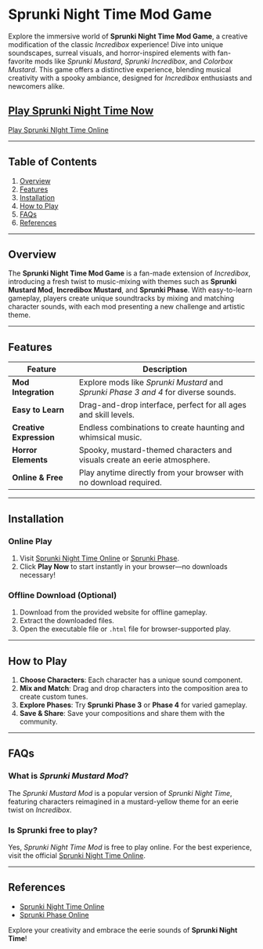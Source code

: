 # Sprunki Night Time Mod Game

Explore the immersive world of **Sprunki Night Time Mod Game**, a creative modification of the classic *Incredibox* experience! Dive into unique soundscapes, surreal visuals, and horror-inspired elements with fan-favorite mods like *Sprunki Mustard*, *Sprunki Incredibox*, and *Colorbox Mustard*. This game offers a distinctive experience, blending musical creativity with a spooky ambiance, designed for *Incredibox* enthusiasts and newcomers alike.

## [Play Sprunki Night Time Now](https://sprunkiretake.online/sprunki-night-time/)
[Play Sprunki NIght Time Online](https://sprunki-phase.online/sprunki-night-time/)

---

## Table of Contents
1. [Overview](#overview)
2. [Features](#features)
3. [Installation](#installation)
4. [How to Play](#how-to-play)
5. [FAQs](#faqs)
6. [References](#references)

---

## Overview

The **Sprunki Night Time Mod Game** is a fan-made extension of *Incredibox*, introducing a fresh twist to music-mixing with themes such as **Sprunki Mustard Mod**, **Incredibox Mustard**, and **Sprunki Phase**. With easy-to-learn gameplay, players create unique soundtracks by mixing and matching character sounds, with each mod presenting a new challenge and artistic theme.

---

## Features

| Feature                     | Description                                                                 |
|-----------------------------|-----------------------------------------------------------------------------|
| **Mod Integration**         | Explore mods like *Sprunki Mustard* and *Sprunki Phase 3 and 4* for diverse sounds. |
| **Easy to Learn**           | Drag-and-drop interface, perfect for all ages and skill levels.             |
| **Creative Expression**     | Endless combinations to create haunting and whimsical music.                |
| **Horror Elements**         | Spooky, mustard-themed characters and visuals create an eerie atmosphere.   |
| **Online & Free**           | Play anytime directly from your browser with no download required.          |

---

## Installation

### Online Play
1. Visit [Sprunki Night Time Online](https://sprunkiretake.online/sprunki-night-time/) or [Sprunki Phase](https://sprunki-phase.online/sprunki-night-time/).
2. Click **Play Now** to start instantly in your browser—no downloads necessary!

### Offline Download (Optional)
1. Download from the provided website for offline gameplay.
2. Extract the downloaded files.
3. Open the executable file or `.html` file for browser-supported play.

---

## How to Play

1. **Choose Characters**: Each character has a unique sound component.
2. **Mix and Match**: Drag and drop characters into the composition area to create custom tunes.
3. **Explore Phases**: Try **Sprunki Phase 3** or **Phase 4** for varied gameplay.
4. **Save & Share**: Save your compositions and share them with the community.

---

## FAQs

### What is *Sprunki Mustard Mod*?
The *Sprunki Mustard Mod* is a popular version of *Sprunki Night Time*, featuring characters reimagined in a mustard-yellow theme for an eerie twist on *Incredibox*.

### Is Sprunki free to play?
Yes, *Sprunki Night Time Mod* is free to play online. For the best experience, visit the official [Sprunki Night Time Online](https://sprunkiretake.online/sprunki-night-time/).

---

## References

- [Sprunki Night Time Online](https://sprunkiretake.online/sprunki-night-time/)
- [Sprunki Phase Online](https://sprunki-phase.online/sprunki-night-time/)

Explore your creativity and embrace the eerie sounds of **Sprunki Night Time**!

